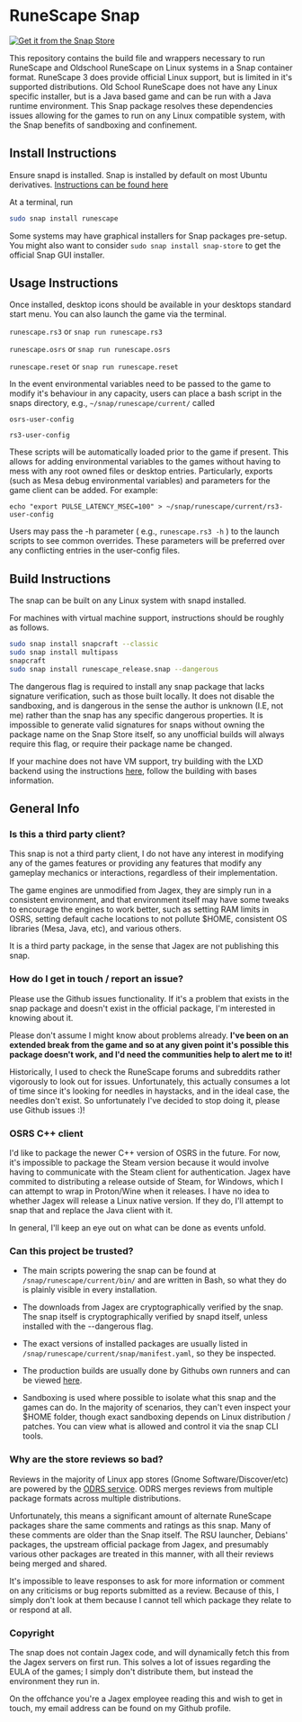 # RuneScape Snap

[![Get it from the Snap Store](https://snapcraft.io/static/images/badges/en/snap-store-black.svg)](https://snapcraft.io/runescape)

This repository contains the build file and wrappers necessary to run RuneScape and Oldschool RuneScape on Linux systems in a Snap container format.
RuneScape 3 does provide official Linux support, but is limited in it's supported distributions.
Old School RuneScape does not have any Linux specific installer, but is a Java based game and can be run with a Java runtime environment.
This Snap package resolves these dependencies issues allowing for the games to run on any Linux compatible system, with the Snap benefits of sandboxing and confinement.

## Install Instructions
Ensure snapd is installed.
Snap is installed by default on most Ubuntu derivatives.
[Instructions can be found here](https://docs.snapcraft.io/installing-snapd/6735)

At a terminal, run

```bash
sudo snap install runescape
```

Some systems may have graphical installers for Snap packages pre-setup.
You might also want to consider `sudo snap install snap-store` to get the official Snap GUI installer.

## Usage Instructions

Once installed, desktop icons should be available in your desktops standard start menu.
You can also launch the game via the terminal. 

`runescape.rs3` or `snap run runescape.rs3`

`runescape.osrs` or `snap run runescape.osrs`

`runescape.reset` or `snap run runescape.reset`

In the event environmental variables need to be passed to the game to modify it's behaviour in any capacity, users can place a bash script in the snaps directory, e.g., `~/snap/runescape/current/` called 

`osrs-user-config`
 
`rs3-user-config`

These scripts will be automatically loaded prior to the game if present.
This allows for adding environmental variables to the games without having to mess with any root owned files or desktop entries.
Particularly, exports (such as Mesa debug environmental variables) and parameters for the game client can be added.
For example:

`echo "export PULSE_LATENCY_MSEC=100" > ~/snap/runescape/current/rs3-user-config`

Users may pass the -h parameter ( e.g., `runescape.rs3 -h` ) to the launch scripts to see common overrides.
These parameters will be preferred over any conflicting entries in the user-config files.

## Build Instructions
The snap can be built on any Linux system with snapd installed.

For machines with virtual machine support, instructions should be roughly as follows.

```bash
sudo snap install snapcraft --classic
sudo snap install multipass
snapcraft
sudo snap install runescape_release.snap --dangerous
```

The dangerous flag is required to install any snap package that lacks signature verification, such as those built locally.
It does not disable the sandboxing, and is dangerous in the sense the author is unknown (I.E, not me) rather than the snap has any specific dangerous properties.
It is impossible to generate valid signatures for snaps without owning the package name on the Snap Store itself, so any unofficial builds will always require this flag, or require their package name be changed.

If your machine does not have VM support, try building with the LXD backend using the instructions [here](https://snapcraft.io/docs/build-on-lxd), follow the building with bases information. 

## General Info

### Is this a third party client?
This snap is not a third party client, I do not have any interest in modifying any of the games features or providing any features that modify any gameplay mechanics or interactions, regardless of their implementation.

The game engines are unmodified from Jagex, they are simply run in a consistent environment, and that environment itself may have some tweaks to encourage the engines to work better, such as setting RAM limits in OSRS, setting default cache locations to not pollute $HOME, consistent OS libraries (Mesa, Java, etc), and various others.

It is a third party package, in the sense that Jagex are not publishing this snap.

### How do I get in touch / report an issue?
Please use the Github issues functionality.
If it's a problem that exists in the snap package and doesn't exist in the official package, I'm interested in knowing about it.

Please don't assume I might know about problems already.
**I've been on an extended break from the game and so at any given point it's possible this package doesn't work, and I'd need the communities help to alert me to it!**

Historically, I used to check the RuneScape forums and subreddits rather vigorously to look out for issues.
Unfortunately, this actually consumes a lot of time since it's looking for needles in haystacks, and in the ideal case, the needles don't exist.
So unfortunately I've decided to stop doing it, please use Github issues :)!

### OSRS C++ client
I'd like to package the newer C++ version of OSRS in the future.
For now, it's impossible to package the Steam version because it would involve having to communicate with the Steam client for authentication.
Jagex have commited to distributing a release outside of Steam, for Windows, which I can attempt to wrap in Proton/Wine when it releases.
I have no idea to whether Jagex will release a Linux native version.
If they do, I'll attempt to snap that and replace the Java client with it.

In general, I'll keep an eye out on what can be done as events unfold.

### Can this project be trusted?

* The main scripts powering the snap can be found at `/snap/runescape/current/bin/` and are written in Bash, so what they do is plainly visible in every installation.

* The downloads from Jagex are cryptographically verified by the snap. 
  The snap itself is cryptographically verified by snapd itself, unless installed with the --dangerous flag.

* The exact versions of installed packages are usually listed in `/snap/runescape/current/snap/manifest.yaml`, so they be inspected.

* The production builds are usually done by Githubs own runners and can be viewed [here](https://github.com/MrCarroll/runescape-snap/actions/).

* Sandboxing is used where possible to isolate what this snap and the games can do.
  In the majority of scenarios, they can't even inspect your $HOME folder, though exact sandboxing depends on Linux distribution / patches.
  You can view what is allowed and control it via the snap CLI tools.

### Why are the store reviews so bad?
Reviews in the majority of Linux app stores (Gnome Software/Discover/etc) are powered by the [ODRS service](https://odrs.gnome.org/).
ODRS merges reviews from multiple package formats across multiple distributions.

Unfortunately, this means a significant amount of alternate RuneScape packages share the same comments and ratings as this snap.
Many of these comments are older than the Snap itself.
The RSU launcher, Debians' packages, the upstream official package from Jagex, and presumably various other packages are treated in this manner, with all their reviews being merged and shared.

It's impossible to leave responses to ask for more information or comment on any criticisms or bug reports submitted as a review.
Because of this, I simply don't look at them because I cannot tell which package they relate to or respond at all.

### Copyright

The snap does not contain Jagex code, and will dynamically fetch this from the Jagex servers on first run.
This solves a lot of issues regarding the EULA of the games; I simply don't distribute them, but instead the environment they run in. 

On the offchance you're a Jagex employee reading this and wish to get in touch, my email address can be found on my Github profile.